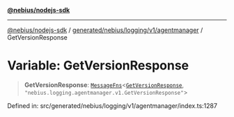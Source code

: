 [**@nebius/nodejs-sdk**](../../../../../../README.md)

---

[@nebius/nodejs-sdk](../../../../../../README.md) / [generated/nebius/logging/v1/agentmanager](../README.md) / GetVersionResponse

# Variable: GetVersionResponse

> **GetVersionResponse**: [`MessageFns`](../../../../../../runtime/protos/core/interfaces/MessageFns.md)\<[`GetVersionResponse`](../interfaces/GetVersionResponse.md), `"nebius.logging.agentmanager.v1.GetVersionResponse"`\>

Defined in: src/generated/nebius/logging/v1/agentmanager/index.ts:1287
